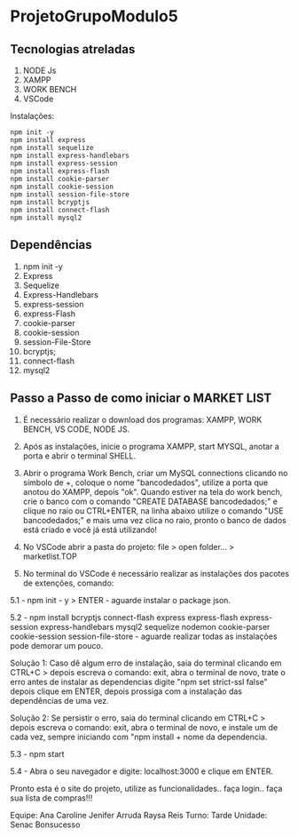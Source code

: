 # ProjetoGrupoModulo5

## Tecnologias atreladas

1. NODE Js
2. XAMPP
3. WORK BENCH
4. VSCode

Instalações:

```
npm init -y
npm install express
npm install sequelize
npm install express-handlebars
npm install express-session
npm install express-flash
npm install cookie-parser
npm install cookie-session
npm install session-file-store
npm install bcryptjs
npm install connect-flash
npm install mysql2 
```


## Dependências

 1. npm init -y
 2. Express
 3. Sequelize
 4. Express-Handlebars
 5. express-session
 6. express-Flash
 7. cookie-parser
 8. cookie-session
 9. session-File-Store
 10. bcryptjs;
 11. connect-flash
 12. mysql2 
 
## Passo a Passo de como iniciar o MARKET LIST

1. É necessário realizar o download dos programas: XAMPP, WORK BENCH, VS CODE, NODE JS.

2. Após as instalações, inicie o programa XAMPP, start MYSQL, anotar a porta e abrir o terminal SHELL.

3. Abrir o programa Work Bench, criar um MySQL connections clicando no símbolo de +, coloque o nome "bancodedados", utilize a porta que anotou do XAMPP, depois "ok".
Quando estiver na tela do work bench, crie o banco com o comando "CREATE DATABASE bancodedados;" e clique no raio ou CTRL+ENTER, na linha abaixo utilize o comando "USE bancodedados;" e mais uma vez clica no raio, pronto o banco de dados está criado e você já está utilizando!

4. No VSCode abrir a pasta do projeto: file > open folder... > marketlist.TOP

5. No terminal do VSCode é necessário realizar as instalações dos pacotes de extenções, comando:

5.1 - npm init - y  > ENTER - aguarde instalar o package json.

5.2 - npm install bcryptjs connect-flash express express-flash express-session express-handlebars mysql2 sequelize nodemon cookie-parser cookie-session session-file-store  - aguarde realizar todas as instalações pode demorar um pouco.

Solução 1: Caso dê algum erro de instalação, saia do terminal clicando em CTRL+C > depois escreva o comando: exit, abra o terminal de novo, trate o erro antes de instalar as dependencias digite "npm set strict-ssl false" depois clique em ENTER, depois prossiga com a instalação das dependências de uma vez.

Solução 2: Se persistir o erro, saia do terminal clicando em CTRL+C > depois escreva o comando: exit, abra o terminal de novo, e  instale um de cada vez, sempre iniciando com "npm install + nome da dependencia.

5.3 - npm start

5.4 - Abra o seu navegador e digite: localhost:3000 e clique em ENTER. 

Pronto esta é o site do projeto, utilize as funcionalidades.. faça login.. faça sua lista de compras!!!



Equipe:
Ana Caroline
Jenifer Arruda
Raysa Reis
Turno: Tarde
Unidade: Senac Bonsucesso
